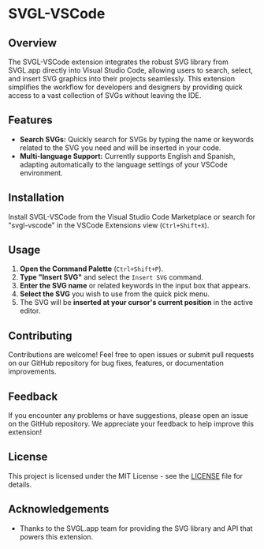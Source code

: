 # SVGL-VSCode

## Overview

The SVGL-VSCode extension integrates the robust SVG library from SVGL.app directly into Visual Studio Code, allowing users to search, select, and insert SVG graphics into their projects seamlessly. This extension simplifies the workflow for developers and designers by providing quick access to a vast collection of SVGs without leaving the IDE.

## Features

- **Search SVGs:** Quickly search for SVGs by typing the name or keywords related to the SVG you need and will be inserted in your code.
- **Multi-language Support:** Currently supports English and Spanish, adapting automatically to the language settings of your VSCode environment.

## Installation

Install SVGL-VSCode from the Visual Studio Code Marketplace or search for "svgl-vscode" in the VSCode Extensions view (`Ctrl+Shift+X`).

## Usage

1. **Open the Command Palette** (`Ctrl+Shift+P`).
2. **Type "Insert SVG"** and select the `Insert SVG` command.
3. **Enter the SVG name** or related keywords in the input box that appears.
4. **Select the SVG** you wish to use from the quick pick menu.
5. The SVG will be **inserted at your cursor's current position** in the active editor.

## Contributing

Contributions are welcome! Feel free to open issues or submit pull requests on our GitHub repository for bug fixes, features, or documentation improvements.

## Feedback

If you encounter any problems or have suggestions, please open an issue on the GitHub repository. We appreciate your feedback to help improve this extension!

## License

This project is licensed under the MIT License - see the [LICENSE](LICENSE.md) file for details.

## Acknowledgements

- Thanks to the SVGL.app team for providing the SVG library and API that powers this extension.
